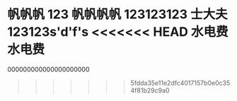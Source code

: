 ﻿﻿帆帆帆 123 帆帆帆帆
123123123
士大夫
123123s'd'f's
<<<<<<< HEAD
水电费水电费
=======
000000000000000000000
>>>>>>> 5fdda35e11e2dfc4017157b0e0c354f81b29c9a0
